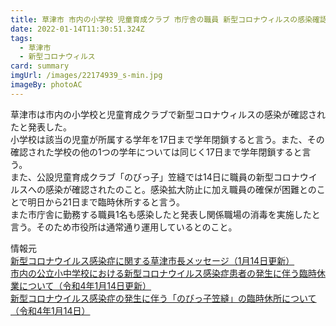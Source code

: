 ```yaml
---
title: 草津市 市内の小学校 児童育成クラブ 市庁舎の職員 新型コロナウィルスの感染確認
date: 2022-01-14T11:30:51.324Z
tags:
  - 草津市
  - 新型コロナウィルス
card: summary
imgUrl: /images/22174939_s-min.jpg
imageBy: photoAC
---
```

草津市は市内の小学校と児童育成クラブで新型コロナウィルスの感染が確認されたと発表した。  
小学校は該当の児童が所属する学年を17日まで学年閉鎖すると言う。また、その確認された学校の他の1つの学年については同じく17日まで学年閉鎖すると言う。  
また、公設児童育成クラブ「のびっ子」笠縫では14日に職員の新型コロナウイルスへの感染が確認されたのこと。感染拡大防止に加え職員の確保が困難とのことで明日から21日まで臨時休所すると言う。  
また市庁舎に勤務する職員1名も感染したと発表し関係職場の消毒を実施したと言う。そのため市役所は通常通り運用しているとのこと。

情報元  
[新型コロナウイルス感染症に関する草津市長メッセージ（1月14日更新）](http://www.city.kusatsu.shiga.jp/fukushikenko/hoken/kansenshou/covid-19/message/kikikanri12022messag.html)  
[市内の公立小中学校における新型コロナウイルス感染症患者の発生に伴う臨時休業について（令和4年1月14日更新）](http://www.city.kusatsu.shiga.jp/kosodate/hoikukyoiku/shochugakkou/covid-19/elementaryschool0113.html)  
[新型コロナウイルス感染症の発生に伴う「のびっ子笠縫」の臨時休所について（令和4年1月14日）](http://www.city.kusatsu.shiga.jp/kosodate/hoikukyoiku/jidoikuseiclub/kowaka20220114.html)